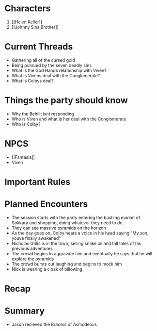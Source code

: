 # Characters
1. [[Helen Keller]]
2. [[Johnny Sins Brother]]

# Current Threads
- Gathering all of the cursed gold
- Being pursued by the seven deadly sins
- What is the God Hands relationship with Viven?
- What is Vivens deal with the Conglomerate?
- What is Colbys deal?

# Things the party should know
- Why the Behilit isnt responding
- Who is Viven and what is her deal with the Conglomerate
- Who is Colby?

# NPCS
- [[Fantasia]]
- Viven

# Important Rules

# Planned Encounters
- The session starts with the party entering the bustling market of Sokkara and shopping, doing whatever they need to do.
- They can see massive pyramids on the horizon
- As the day goes on, Colby hears a voice in his head saying "My son, youve finally awakened"
- Nicholas Grills is in the town, selling snake oil and tall tales of his previous adventures
- The crowd begins to aggravate him and eventually he says that he will explore the pyramids
- The crowd bursts out laughing and begins to mock him
- Nick is wearing a cloak of billowing
# Recap

# Summary
- Jason recieved the Bracers of Asmodeous
